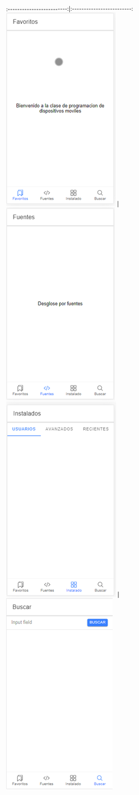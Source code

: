 
:-------------------------:|:-------------------------:
![](screenshots/final1.png)  |  ![](screenshots/final2.png)
![](screenshots/final3.png)  |  ![](screenshots/final4.png)